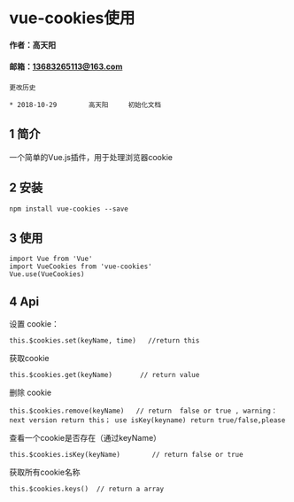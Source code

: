# vue-cookies使用

#### 作者：高天阳
#### 邮箱：13683265113@163.com

```
更改历史

* 2018-10-29        高天阳     初始化文档

```

## 1 简介

一个简单的Vue.js插件，用于处理浏览器cookie

## 2 安装

```
npm install vue-cookies --save
```

## 3 使用

```
import Vue from 'Vue'
import VueCookies from 'vue-cookies'
Vue.use(VueCookies)
```

## 4 Api

设置 cookie：

```
this.$cookies.set(keyName, time)   //return this
```

获取cookie

```
this.$cookies.get(keyName)       // return value
```

删除 cookie

```
this.$cookies.remove(keyName)   // return  false or true , warning： next version return this； use isKey(keyname) return true/false,please
```

查看一个cookie是否存在（通过keyName）

```
this.$cookies.isKey(keyName)        // return false or true
```

获取所有cookie名称

```
this.$cookies.keys()  // return a array
```
